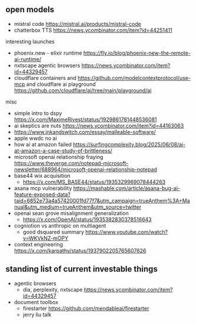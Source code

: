 



## open models

- mistral code https://mistral.ai/products/mistral-code
- chatterbox TTS https://news.ycombinator.com/item?id=44251411

interesting launches
- phoenix.new - elixir runtime https://fly.io/blog/phoenix-new-the-remote-ai-runtime/
- nxtscape agentic browsers https://news.ycombinator.com/item?id=44329457
- cloudflare containers and https://github.com/modelcontextprotocol/use-mcp and cloudflare ai playground https://github.com/cloudflare/ai/tree/main/playground/ai

misc
- simple intro to dspy https://x.com/MaximeRivest/status/1929861781448536081
- ai skeptics are nuts https://news.ycombinator.com/item?id=44163063
- https://www.inkandswitch.com/essay/malleable-software/
- apple wwdc no ai
- how ai at amazon failed https://surfingcomplexity.blog/2025/06/08/ai-at-amazon-a-case-study-of-brittleness/
- microsoft openai relationship fraying https://www.theverge.com/notepad-microsoft-newsletter/688964/microsoft-openai-relationship-notepad
- base44 wix acquisition
	- https://x.com/MS_BASE44/status/1935329969078444263
- asana mcp vulnerability https://mashable.com/article/asana-bug-ai-feature-exposed-data?taid=6852e73a4a57420001fd77f7&utm_campaign=trueAnthem%3A+Manual&utm_medium=trueAnthem&utm_source=twitter
- openai sean grove misalignment generalization
	- https://x.com/OpenAI/status/1935382830378516643
- cogniotion vs anthropic on multiagent
	- good dsquared summary https://www.youtube.com/watch?v=WKVkNZ-mOPY
- context engineering https://x.com/karpathy/status/1937902205765607626


## standing list of current investable things

- agentic browsers
	- dia, perplexity, nxtscape https://news.ycombinator.com/item?id=44329457
- document toolbox
	- firestarter https://github.com/mendableai/firestarter
	- jerry liu talk